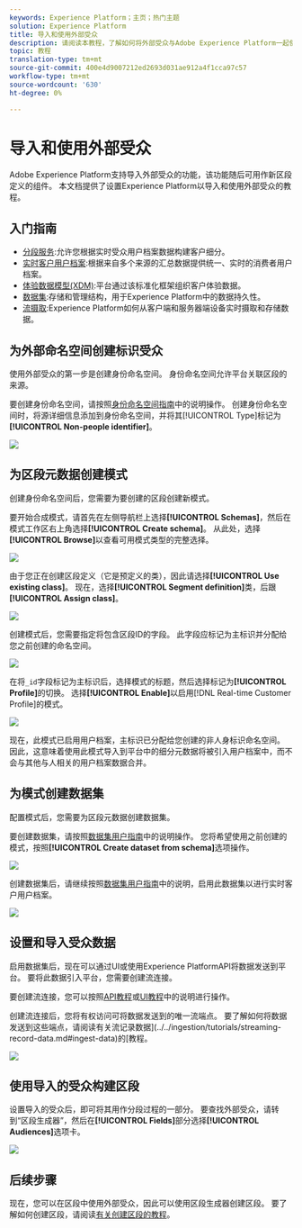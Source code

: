 ```yaml
---
keywords: Experience Platform；主页；热门主题
solution: Experience Platform
title: 导入和使用外部受众
description: 请阅读本教程，了解如何将外部受众与Adobe Experience Platform一起使用。
topic: 教程
translation-type: tm+mt
source-git-commit: 400e4d9007212ed2693d031ae912a4f1cca97c57
workflow-type: tm+mt
source-wordcount: '630'
ht-degree: 0%

---
```



# 导入和使用外部受众

Adobe Experience Platform支持导入外部受众的功能，该功能随后可用作新区段定义的组件。 本文档提供了设置Experience Platform以导入和使用外部受众的教程。

## 入门指南

- [分段服务](../home.md):允许您根据实时受众用户档案数据构建客户细分。
- [实时客户用户档案](../../profile/home.md):根据来自多个来源的汇总数据提供统一、实时的消费者用户档案。
- [体验数据模型(XDM)](../../xdm/home.md):平台通过该标准化框架组织客户体验数据。
- [数据集](../../catalog/datasets/overview.md):存储和管理结构，用于Experience Platform中的数据持久性。
- [流摄取](../../ingestion/streaming-ingestion/overview.md):Experience Platform如何从客户端和服务器端设备实时摄取和存储数据。

## 为外部命名空间创建标识受众

使用外部受众的第一步是创建身份命名空间。 身份命名空间允许平台关联区段的来源。

要创建身份命名空间，请按照[身份命名空间指南](../../identity-service/namespaces.md#manage-namespaces)中的说明操作。 创建身份命名空间时，将源详细信息添加到身份命名空间，并将其[!UICONTROL Type]标记为&#x200B;**[!UICONTROL Non-people identifier]**。

![](../images/tutorials/external-audiences/identity-namespace-info.png)

## 为区段元数据创建模式

创建身份命名空间后，您需要为要创建的区段创建新模式。

要开始合成模式，请首先在左侧导航栏上选择&#x200B;**[!UICONTROL Schemas]**，然后在模式工作区右上角选择&#x200B;**[!UICONTROL Create schema]**。 从此处，选择&#x200B;**[!UICONTROL Browse]**&#x200B;以查看可用模式类型的完整选择。

![](../images/tutorials/external-audiences/create-schema-browse.png)

由于您正在创建区段定义（它是预定义的类），因此请选择&#x200B;**[!UICONTROL Use existing class]**。 现在，选择&#x200B;**[!UICONTROL Segment definition]**&#x200B;类，后跟&#x200B;**[!UICONTROL Assign class]**。

![](../images/tutorials/external-audiences/assign-class.png)

创建模式后，您需要指定将包含区段ID的字段。 此字段应标记为主标识并分配给您之前创建的命名空间。

![](../images/tutorials/external-audiences/mark-primary-identifier.png)

在将`_id`字段标记为主标识后，选择模式的标题，然后选择标记为&#x200B;**[!UICONTROL Profile]**&#x200B;的切换。 选择&#x200B;**[!UICONTROL Enable]**&#x200B;以启用[!DNL Real-time Customer Profile]的模式。

![](../images/tutorials/external-audiences/schema-profile.png)

现在，此模式已启用用户档案，主标识已分配给您创建的非人身标识命名空间。 因此，这意味着使用此模式导入到平台中的细分元数据将被引入用户档案中，而不会与其他与人相关的用户档案数据合并。

## 为模式创建数据集

配置模式后，您需要为区段元数据创建数据集。

要创建数据集，请按照[数据集用户指南](../../catalog/datasets/user-guide.md#create)中的说明操作。 您将希望使用之前创建的模式，按照&#x200B;**[!UICONTROL Create dataset from schema]**&#x200B;选项操作。

![](../images/tutorials/external-audiences/select-schema.png)

创建数据集后，请继续按照[数据集用户指南](../../catalog/datasets/user-guide.md#enable-profile)中的说明，启用此数据集以进行实时客户用户档案。

![](../images/tutorials/external-audiences/dataset-profile.png)

## 设置和导入受众数据

启用数据集后，现在可以通过UI或使用Experience PlatformAPI将数据发送到平台。 要将此数据引入平台，您需要创建流连接。

要创建流连接，您可以按照[API教程](../../sources/tutorials/api/create/streaming/http.md)或[UI教程](../../sources/tutorials/ui/create/streaming/http.md)中的说明进行操作。

创建流连接后，您将有权访问可将数据发送到的唯一流端点。 要了解如何将数据发送到这些端点，请阅读有关流记录数据](../../ingestion/tutorials/streaming-record-data.md#ingest-data)的[教程。

![](../images/tutorials/external-audiences/get-streaming-endpoint.png)

## 使用导入的受众构建区段

设置导入的受众后，即可将其用作分段过程的一部分。 要查找外部受众，请转到“区段生成器”，然后在&#x200B;**[!UICONTROL Fields]**&#x200B;部分选择&#x200B;**[!UICONTROL Audiences]**&#x200B;选项卡。

![](../images/tutorials/external-audiences/external-audiences.png)

## 后续步骤

现在，您可以在区段中使用外部受众，因此可以使用区段生成器创建区段。 要了解如何创建区段，请阅读[有关创建区段的教程](./create-a-segment.md)。